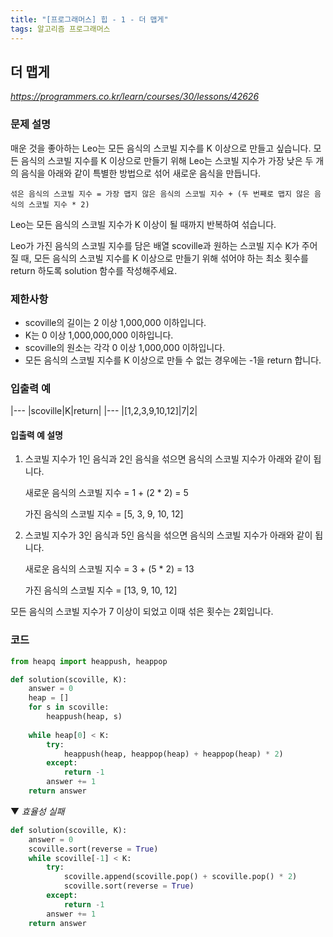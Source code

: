 ```yaml
---
title: "[프로그래머스] 힙 - 1 - 더 맵게"
tags: 알고리즘 프로그래머스
---
```


## 더 맵게

*<https://programmers.co.kr/learn/courses/30/lessons/42626>*

### 문제 설명

매운 것을 좋아하는 Leo는 모든 음식의 스코빌 지수를 K 이상으로 만들고 싶습니다. 모든 음식의 스코빌 지수를 K 이상으로 만들기 위해 Leo는 스코빌 지수가 가장 낮은 두 개의 음식을 아래와 같이 특별한 방법으로 섞어 새로운 음식을 만듭니다.

```
섞은 음식의 스코빌 지수 = 가장 맵지 않은 음식의 스코빌 지수 + (두 번째로 맵지 않은 음식의 스코빌 지수 * 2)
```

Leo는 모든 음식의 스코빌 지수가 K 이상이 될 때까지 반복하여 섞습니다.

Leo가 가진 음식의 스코빌 지수를 담은 배열 scoville과 원하는 스코빌 지수 K가 주어질 때, 모든 음식의 스코빌 지수를 K 이상으로 만들기 위해 섞어야 하는 최소 횟수를 return 하도록 solution 함수를 작성해주세요.

### 제한사항

* scoville의 길이는 2 이상 1,000,000 이하입니다.
* K는 0 이상 1,000,000,000 이하입니다.
* scoville의 원소는 각각 0 이상 1,000,000 이하입니다.
* 모든 음식의 스코빌 지수를 K 이상으로 만들 수 없는 경우에는 -1을 return 합니다.

### 입출력 예

|---
|scoville|K|return|
|---
|[1,2,3,9,10,12]|7|2|

#### 입출력 예 설명

1. 스코빌 지수가 1인 음식과 2인 음식을 섞으면 음식의 스코빌 지수가 아래와 같이 됩니다.
    
    새로운 음식의 스코빌 지수 = 1 + (2 * 2) = 5
    
    가진 음식의 스코빌 지수 = [5, 3, 9, 10, 12]

2. 스코빌 지수가 3인 음식과 5인 음식을 섞으면 음식의 스코빌 지수가 아래와 같이 됩니다.

    새로운 음식의 스코빌 지수 = 3 + (5 * 2) = 13

    가진 음식의 스코빌 지수 = [13, 9, 10, 12]

모든 음식의 스코빌 지수가 7 이상이 되었고 이때 섞은 횟수는 2회입니다.

### 코드

``` python
from heapq import heappush, heappop

def solution(scoville, K):
    answer = 0
    heap = []
    for s in scoville:
        heappush(heap, s)
    
    while heap[0] < K:
        try:
            heappush(heap, heappop(heap) + heappop(heap) * 2)
        except:
            return -1
        answer += 1
    return answer
```

▼ *효율성 실패*

``` python
def solution(scoville, K):
    answer = 0
    scoville.sort(reverse = True)
    while scoville[-1] < K:
        try:
            scoville.append(scoville.pop() + scoville.pop() * 2)
            scoville.sort(reverse = True)
        except:
            return -1
        answer += 1
    return answer
```